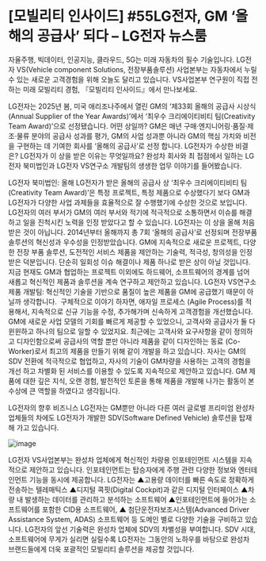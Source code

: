 # [모빌리티 인사이드] #55LG전자, GM ‘올해의 공급사’ 되다 – LG전자 뉴스룸

자율주행, 빅데이터, 인공지능, 클라우드, 5G는 미래 자동차의 필수 기술입니다. LG전자 VS(Vehicle component Solutions, 전장부품솔루션) 사업본부는 자동차에서 누릴 수 있는 새로운 고객경험을 위해 오늘도 달리고 있습니다. VS사업본부 연구원이 직접 전하는 미래 모빌리티 경험, 『모빌리티 인사이드』에서 만나보세요.

LG전자는 2025년 봄, 미국 애리조나주에서 열린 GM의 ‘제33회 올해의 공급사 시상식(Annual Supplier of the Year Awards)’에서 ‘최우수 크리에이티비티 팀(Creativity Team Award)’으로 선정됐습니다. 어떤 상일까? GM은 매년 구매·엔지니어링·품질·제조·물류 분야의 공급사 성과를 평가, GM의 사업 성과뿐 아니라 GM의 핵심 가치와 비전을 구현하는 데 기여한 회사를 ‘올해의 공급사’로 선정 합니다. LG전자가 수상한 비결은? LG전자가 이 상을 받은 이유는 무엇일까요? 완성차 회사와 최 접점에서 일하는 LG전자 북미법인과 LG전자 VS연구소 개발팀의 생생한 업무 이야기를 들어봤습니다.

LG전자 북미법인: 올해 LG전자가 받은 올해의 공급사 상 ‘최우수 크리에이티비티 팀(Creativity Team Award)’은 특정 프로젝트, 특정 제품으로 수상했다기 보다 GM과 LG전자가 다양한 사업 과제들을 효율적으로 잘 수행했기에 수상한 것으로 보입니다. LG전자의 여러 부서가 GM의 여러 부서와 적기에 적극적으로 소통하면서 이슈를 해결하고 일을 진척시킨 노력을 인정 받았다고 할 수 있습니다. LG전자는 이 상을 올해 처음 받은 것이 아닙니다. 2014년부터 올해까지 총 7회 ‘올해의 공급사’로 선정되며 전장부품 솔루션의 혁신성과 우수성을 인정받았습니다. GM에 지속적으로 새로운 프로젝트, 다양한 전장 부품 솔루션, 도전적인 서비스 제품을 제안하는 기술력, 적극성, 창의성을 인정 받은 덕분입니다. 단순히 일회성 이슈 해결이나 제품 하나로 받은 상이 아닐 것입니다. 지금 현재도 GM과 협업하는 프로젝트 이외에도 하드웨어, 소프트웨어의 경계를 넘어 새롭고 혁신적인 제품과 솔루션을 계속 연구하고 제안하고 있습니다. LG전자 VS연구소 제품 개발팀: 혁신적인 기술을 기반으로 품질이 높은 제품을 GM에 공급했기 때문이 아닐까 생각합니다.  구체적으로 이야기 하자면, 애자일 프로세스 (Agile Process)를 적용해서, 지속적으로 신규 기능을 수정, 추가해가며 신속하게 고객경험을 개선했습니다. GM에 새로운 사업 모델의 기회를 빠르게 제공할 수 있었으니, 고객사와 공급사가 둘 다 윈윈하고 하나의 팀으로 일할 수 있었지요. 최근에는 고객사와 요구사항을 같이 정의하고 디자인함으로써 공급사의 역할 뿐만 아니라 제품을 같이 디자인하는 동료 (Co-Worker)로서 최고의 제품을 만들기 위해 같이 개발을 하고 있습니다. 자사는 GM의 SDV 전환에 적극적으로 협업하고, 자사의 기술이 GM차량을 사용하는 고객의 경험을 개선 하고 차별화 된 서비스를 이용할 수 있도록 지속적으로 제안하고 있습니다. GM 제품에 대한 깊은 지식, 오랜 경험, 발전적인 토론을 통해 제품을 개발해 나가는 활동이 본 수상에 큰 역할을 하였다고 생각됩니다.

LG전자의 향후 비즈니스 LG전자는 GM뿐만 아니라 다른 여러 글로벌 프리미엄 완성차 업체들의 차에도 LG전자가 개발한 SDV(Software Defined Vehicle) 솔루션을 탑재해 가고 있습니다.

![image](https://live.lge.co.kr/wp-content/uploads/2025/05/VS_SDV-Solution-1920x1191.png)

LG전자 VS사업본부는 완성차 업체에게 혁신적인 차량용 인포테인먼트 시스템을 지속적으로 제안하고 있습니다. 인포테인먼트는 탑승자에게 주행 관련 다양한 정보와 엔터테인먼트 기능을 동시에 제공합니다. LG전자는 ▲고용량 데이터를 빠른 속도로 정확하게 전송하는 텔레매틱스 ▲디지털 콕핏(Digital Cockpit)과 같은 디지털 인터페이스 ▲차량 내 발생하는 데이터를 관리하고 분석하는 소프트웨어 ▲인포테인먼트에 들어가는 소프트웨어를 포함한 CID용 소프트웨어, ▲ 첨단운전자보조시스템(Advanced Driver Assistance System, ADAS) 소프트웨어 등 도메인 별로 다양한 기술을 구비하고 있습니다. LG전자의 앞선 기술력은 완성차 업체에 SDV의 차별성을 부여합니다. SDV 시대, 소프트웨어에 무게가 실리면 실릴수록 LG전자는 그동안의 노하우를 바탕으로 완성차 브랜드들에게 더욱 포괄적인 모빌리티 솔루션을 제공할 것입니다.